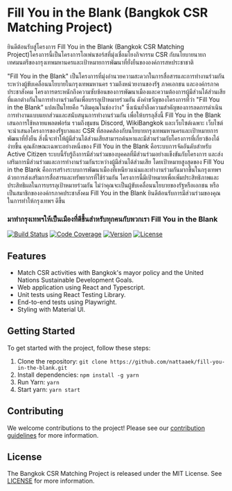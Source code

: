 # Fill You in the Blank (Bangkok CSR Matching Project)

ยินดีต้อนรับสู่โครงการ Fill You in the Blank (Bangkok CSR Matching Project)โครงการนี้เป็นโครงการโอเพ่นซอร์สที่มุ่งเชื่อมโยงกิจกรรม CSR กับนโยบายนายกเทศมนตรีของกรุงเทพมหานครและเป้าหมายการพัฒนาที่ยั่งยืนขององค์การสหประชาชาติ

"Fill You in the Blank" เป็นโครงการที่มุ่งอำนวยความสะดวกในการสื่อสารและการทำงานร่วมกันระหว่างผู้ขับเคลื่อนนโยบายในกรุงเทพมหานคร รวมถึงหน่วยงานของรัฐ ภาคเอกชน และองค์กรภาคประชาสังคม โครงการตระหนักถึงความซับซ้อนของการพัฒนาเมืองและความต้องการผู้มีส่วนได้ส่วนเสียที่แตกต่างกันในการทำงานร่วมกันเพื่อบรรลุเป้าหมายร่วมกัน ดังคำขวัญของโครงการที่ว่า "Fill You in the Blank” แปลเป็นไทยคือ “เติมคุณในช่องว่าง" ซึ่งเน้นย้ำถึงความสำคัญของการลดการดำเนินการทํางานแบบแยกส่วนและสนับสนุนการทำงานร่วมกัน
  เพื่อให้บรรลุสิ่งนี้ Fill You in the Blank เสนอการใช้หลายแพลตฟอร์ม รวมถึงชุมชน Discord, WikiBangkok และเว็บไซต์เฉพาะ เว็บไซต์จะนำเสนอโครงการของรัฐบาลและ CSR ที่สอดคล้องกับนโยบายกรุงเทพมหานครและเป้าหมายการพัฒนาที่ยั่งยืน สิ่งนี้จะทำให้ผู้มีส่วนได้ส่วนเสียสามารถค้นหาและมีส่วนร่วมกับโครงการที่เกี่ยวข้องได้ง่ายขึ้น
  คุณลักษณะเฉพาะอย่างหนึ่งของ Fill You in the Blank คือระบบการจัดอันดับสำหรับ Active Citizen ระบบนี้รับรู้ถึงการมีส่วนร่วมของบุคคลที่มีส่วนร่วมอย่างแข็งขันกับโครงการ และส่งเสริมการมีส่วนร่วมและการทำงานร่วมกันระหว่างผู้มีส่วนได้ส่วนเสีย
  โดยเป้าหมายสูงสุดของ Fill You in the Blank คือการสร้างระบบการพัฒนาเมืองที่เหนียวแน่นและทำงานร่วมกันมากขึ้นในกรุงเทพฯ ด้วยการส่งเสริมการสื่อสารและทรัพยากรที่ใช้ร่วมกัน โครงการนี้มีเป้าหมายเพื่อเพิ่มประสิทธิภาพและประสิทธิผลในการบรรลุเป้าหมายร่วมกัน ไม่ว่าคุณจะเป็นผู้ขับเคลื่อนนโยบายของรัฐหรือเอกชน หรือเป็นสมาชิกขององค์กรภาคประชาสังคม Fill You in the Blank ยินดีต้อนรับการมีส่วนร่วมของคุณในการทำให้กรุงเทพฯ ดีขึ้น

### มาทํากรุงเทพฯให้เป็นเมืองที่ดีขึ้นสําหรับทุกคนกับพวกเรา  Fill You in the Blank

[![Build Status](https://img.shields.io/travis/username/repo.svg)](https://travis-ci.org/username/repo)
[![Code Coverage](https://img.shields.io/codecov/c/github/username/repo.svg)](https://codecov.io/gh/username/repo)
[![Version](https://img.shields.io/npm/v/npm.svg)](https://www.npmjs.com/package/npm)
[![License](https://img.shields.io/github/license/username/repo.svg)](https://github.com/username/repo/blob/master/LICENSE)

## Features

- Match CSR activities with Bangkok's mayor policy and the United Nations Sustainable Development Goals.
- Web application using React and Typescript.
- Unit tests using React Testing Library.
- End-to-end tests using Playwright.
- Styling with Material UI.

## Getting Started

To get started with the project, follow these steps:

1. Clone the repository: `git clone https://github.com/nattaaek/fill-you-in-the-blank.git`
2. Install dependencies: `npm install -g yarn`
3. Run Yarn: `yarn`
4. Start yarn: `yarn start`


 

## Contributing

We welcome contributions to the project! Please see our [contribution guidelines](CONTRIBUTING.md) for more information.

## License

The Bangkok CSR Matching Project is released under the MIT License. See [LICENSE](LICENSE) for more information.

